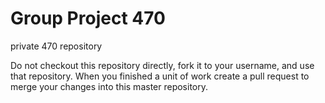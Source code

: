 Group Project 470
=================

private 470 repository

Do not checkout this repository directly, fork it to your username, and use that repository.
When you finished a unit of work create a pull request to merge your changes into this master repository.
